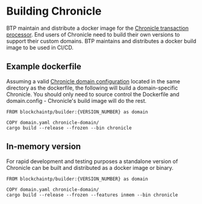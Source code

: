 # Building Chronicle

BTP maintain and distribute a docker image for the [Chronicle transaction
processor](./chronicle_architecture.md#transaction-processor). End users of
Chronicle need to build their own versions to support their custom domains. BTP
maintains and distributes a docker build image to be used in CI/CD.

## Example dockerfile

Assuming a valid [Chronicle domain configuration](./domain_modelling.md) located
in the same directory as the dockerfile, the following will build a
domain-specific Chronicle. You should only need to source control the Dockerfile and
domain.config - Chronicle's build image will do the rest.

```docker
FROM blockchaintp/builder:{VERSION_NUMBER} as domain

COPY domain.yaml chronicle-domain/
cargo build --release --frozen --bin chronicle

```

## In-memory version

For rapid development and testing purposes a standalone version of Chronicle
can be built and distributed as a docker image or binary.

```docker
FROM blockchaintp/builder:{VERSION_NUMBER} as domain

COPY domain.yaml chronicle-domain/
cargo build --release --frozen --features inmem --bin chronicle

```
